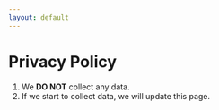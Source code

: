 ```yaml
---
layout: default
---
```


# Privacy Policy
1. We **DO NOT** collect any data.
2. If we start to collect data, we will update this page.